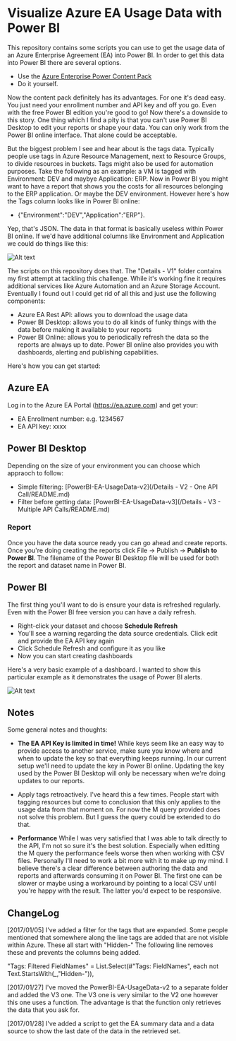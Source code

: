 # Visualize Azure EA Usage Data with Power BI

This repository contains some scripts you can use to get the usage data of an Azure Enterprise Agreement (EA) into Power BI. In order to get this data into Power BI there are several options.
* Use the [Azure Enterprise Power Content Pack](https://powerbi.microsoft.com/en-us/documentation/powerbi-content-pack-azure-enterprise/)
* Do it yourself.

Now the content pack definitely has its advantages. For one it's dead easy. You just need your enrollment number and API key and off you go. Even with the free Power BI edition you're good to go! Now there's a downside to this story. One thing which I find a pity is that you can't use Power BI Desktop to edit your reports or shape your data. You can only work from the Power BI online interface. That alone could be acceptable.

But the biggest problem I see and hear about is the tags data. Typically people use tags in Azure Resource Management, next to Resource Groups, to divide resources in buckets. Tags might also be used for automation purposes. Take the following as an example: a VM is tagged with Environment: DEV and maybye Application: ERP. Now in Power BI you might want to have a report that shows you the costs for all resources belonging to the ERP application. Or maybe the DEV environment. However here's how the Tags column looks like in Power BI online: 

* {"Environment":"DEV","Application":"ERP"}.

Yep, that's JSON. The data in that format is basically useless within Power BI online. If we'd have additional columns like Environment and Application we could do things like this:

![Alt text](/IMG/PowerBIDesktop.png?raw=true) <!-- .element height="50%" width="50%" -->

The scripts on this repository does that. The "Details - V1" folder contains my first attempt at tackling this challenge. While it's working fine it requires additional services like Azure Automation and an Azure Storage Account. Eventually I found out I could get rid of all this and just use the following components:

* Azure EA Rest API: allows you to download the usage data
* Power BI Desktop: allows you to do all kinds of funky things with the data before making it available to your reports
* Power BI Online: allows you to periodically refresh the data so the reports are always up to date. Power BI online also provides you with dashboards, alerting and publishing capabilities.

Here's how you can get started:

## Azure EA

Log in to the Azure EA Portal (https://ea.azure.com) and get your:

* EA Enrollment number: e.g. 1234567
* EA API key: xxxx

## Power BI Desktop

Depending on the size of your environment you can choose which appraoch to follow:

* Simple filtering: [PowerBI-EA-UsageData-v2](/Details - V2 - One API Call/README.md) 
* Filter before getting data: [PowerBI-EA-UsageData-v3](/Details - V3 - Multiple API Calls/README.md) 

### Report

Once you have the data source ready you can go ahead and create reports. Once you're doing creating the reports click File -> Publish -> **Publish to Power BI**. The filename of the Power BI Desktop file will be used for both the report and dataset name in Power BI.

## Power BI

The first thing you'll want to do is ensure your data is refreshed regularly. Even with the Power BI free version you can have a daily refresh. 

* Right-click your dataset and choose **Schedule Refresh**
* You'll see a warning regarding the data source credentials. Click edit and provide the EA API key again
* Click Schedule Refresh and configure it as you like
* Now you can start creating dashboards

Here's a very basic example of a dashboard. I wanted to show this particular example as it demonstrates the usage of Power BI alerts. 

![Alt text](/IMG/PowerBIAlert.png?raw=true)

## Notes

Some general notes and thoughts:

* **The EA API Key is limited in time!** While keys seem like an easy way to provide access to another service, make sure you know where and when to update the key so that everything keeps running. In our current setup we'll need to update the key in Power BI online. Updating the key used by the Power BI Desktop will only be necessary when we're doing updates to our reports.

* Apply tags retroactively. I've heard this a few times. People start with tagging resources but come to conclusion that this only applies to the usage data from that moment on. For now the M query provided does not solve this problem. But I guess the query could be extended to do that.

* **Performance** While I was very satisfied that I was able to talk directly to the API, I'm not so sure it's the best solution. Especially when editting the M query the performance feels worse then when working with CSV files. Personally I'll need to work a bit more with it to make up my mind. I believe there's a clear difference between authoring the data and reports and afterwards consuming it on Power BI. The first one can be slower or maybe using a workaround by pointing to a local CSV until you're happy with the result. The latter you'd expect to be responsive.

## ChangeLog

[2017/01/05] I've added a filter for the tags that are expanded. Some people mentioned that somewhere along the line tags are added that are not visible within Azure. These all start with "Hidden-" The following line removes these and prevents the columns being added. 

"Tags: Filtered FieldNames" = List.Select(#"Tags: FieldNames", each not Text.StartsWith(_,"Hidden-")),

[2017/01/27] I've moved the PowerBI-EA-UsageData-v2 to a separate folder and added the V3 one. The V3 one is very similar to the V2 one however this one uses a function. The advantage is that the function only retrieves the data that you ask for.

[2017/01/28] I've added a script to get the EA summary data and a data source to show the last date of the data in the retrieved set.
